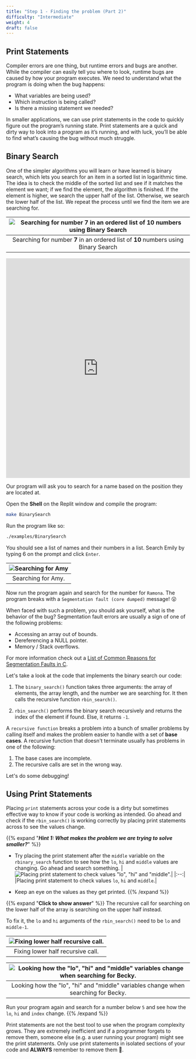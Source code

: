 ```yaml
---
title: "Step 1 - Finding the problem (Part 2)"
difficulty: "Intermediate"
weight: 4
draft: false
---
```


## Print Statements

Compiler errors are one thing, but runtime errors and bugs are another. While the compiler can easily tell you where to look, runtime bugs are caused by how your program executes. We need to understand what the program is doing when the bug happens:
- What variables are being used?
- Which instruction is being called? 
- Is there a missing statement we needed?

In smaller applications, we can use print statements in the code to quickly figure out the program’s running state. Print statements are a quick and dirty way to look into a program as it’s running, and with luck, you’ll be able to find what’s causing the bug without much struggle.

## Binary Search

One of the simpler algorithms you will learn or have learned is binary search, which lets you search for an item in a sorted list in logarithmic time. The idea is to check the middle of the sorted list and see if it matches the element we want; if we find the element, the algorithm is finished. If the element is higher, we search the upper half of the list. Otherwise, we search the lower half of the list. We repeat the process until we find the item we are searching for.

|![Searching for number 7 in an ordered list of 10 numbers using Binary Search](../resources/binary_search.svg)|
|:--:|
|Searching for number **7** in an ordered list of **10** numbers using Binary Search|

<iframe height="600px" width="100%" src="https://replit.com/@nuevofoundation/Debugging-Samples-C?lite=true#binary_search/binary_search.c" scrolling="no" frameborder="no" allowtransparency="true" allowfullscreen="true" sandbox="allow-forms allow-pointer-lock allow-popups allow-same-origin allow-scripts allow-modals"></iframe>

Our program will ask you to search for a name based on the position they are located at. 

Open the **Shell** on the Replit window and compile the program:
``` bash
make BinarySearch
```

Run the program like so:
``` bash
./examples/BinarySearch
```

You should see a list of names and their numbers in a list. Search Emily by typing 6 on the prompt and click `Enter`.

|![Searching for Amy](../resources/debugging_process_searching_for_amy.svg)|
|:--:|
|Searching for Amy.|

Now run the program again and search for the number for `Ramona`. The program breaks with a `Segmentation fault (core dumped)` message! 😮

When faced with such a problem, you should ask yourself, what is the behavior of the bug?
Segmentation fault errors are usually a sign of one of the following problems:
- Accessing an array out of bounds.
- Dereferencing a NULL pointer.
- Memory / Stack overflows.

For more information check out a [List of Common Reasons for Segmentation Faults in C](https://www.tutorialspoint.com/List-of-Common-Reasons-for-Segmentation-Faults-in-C-Cplusplus#:~:text=List%20of%20Common%20Reasons%20for%20Segmentation%20Faults%20in,7%20Stack%20overflow%208%20Writing%20to%20read-only%20memory).

Let's take a look at the code that implements the binary search our code:

1. The `binary_search()` function takes three arguments: the array of elements, the array length, and the number we are searching for. It then calls the recursive function `rbin_search()`.

2. `rbin_search()` performs the binary search recursively and returns the index of the element if found. Else, it returns `-1`.

A `recursive function` breaks a problem into a bunch of smaller problems by calling itself and makes the problem easier to handle with a set of **base cases**. A recursive function that doesn't terminate usually has problems in one of the following:

1. The base cases are incomplete. 
2. The recursive calls are set in the wrong way.

Let's do some debugging!

## Using Print Statements

Placing `print` statements across your code is a dirty but sometimes effective way to know if your code is working as intended. Go ahead and check if the `rbin_search()` is working correctly by placing print statements across to see the values change.

{{% expand "***Hint 1: What makes the problem we are trying to solve smaller?***" %}} 
- Try placing the print statement after the `middle` variable on the `rbinary_search` function to see how the `lo`, `hi` and `middle` values are changing. Go ahead and search something. 
|![Placing print statement to check values "lo", "hi" and "middle".](../resources/debugging_process_print_statement.svg)|
|:--:|
|Placing print statement to check values `lo`, `hi` and `middle`.|

- Keep an eye on the values as they get printed.
{{% /expand %}}

{{% expand "**Click to show answer**" %}} 
The recursive call for searching on the lower half of the array is searching on the upper half instead. 

To fix it, the `lo` and `hi` arguments of the `rbin_search()` need to be `lo` and `middle-1`.

|![Fixing lower half recursive call.](../resources/debugging_process_fixing_lowerhalf_search.svg)|
|:--:|
|Fixing lower half recursive call.|

|![Looking how the "lo", "hi" and "middle" variables change when searching for Becky.](../resources/debugging_process_searching_for_becky.svg)|
|:--:|
|Looking how the "lo", "hi" and "middle" variables change when searching for Becky.|

Run your program again and search for a number below `5` and see how the `lo`, `hi` and `index` change.
{{% /expand %}}
<br/>

Print statements are not the best tool to use when the program complexity grows. They are extremely inefficient and if a programmer forgets to remove them, someone else (e.g. a user running your program) might see the print statements.  Only use print statements in isolated sections of your code and **ALWAYS** remember to remove them 🙂.
